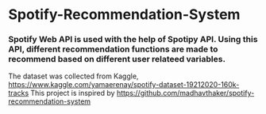 # Spotify-Recommendation-System

### Spotify Web API is used with the help of Spotipy API. Using this API, different recommendation functions are made to recommend based on different user relateed variables.

The dataset was collected from Kaggle, https://www.kaggle.com/yamaerenay/spotify-dataset-19212020-160k-tracks
This project is inspired by https://github.com/madhavthaker/spotify-recommendation-system
